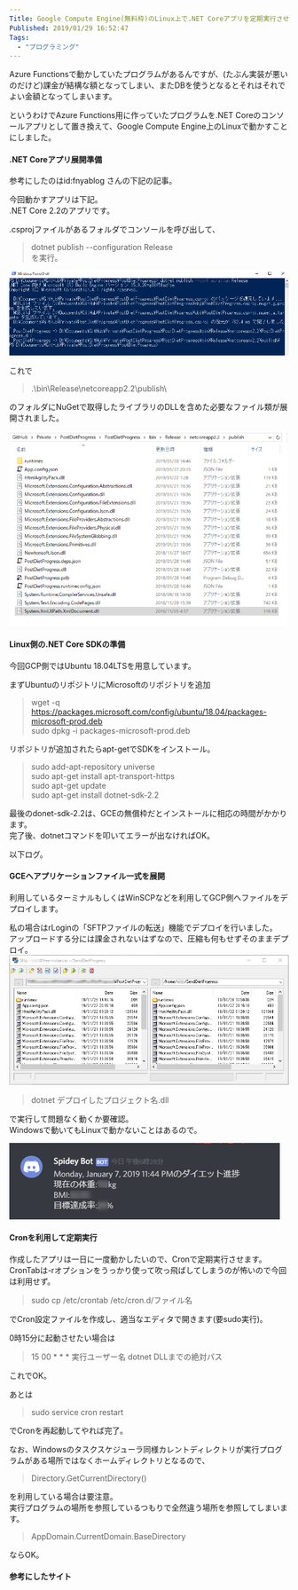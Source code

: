 ```yaml
---
Title: Google Compute Engine(無料枠)のLinux上で.NET Coreアプリを定期実行させる
Published: 2019/01/29 16:52:47
Tags:
  - "プログラミング"
---
```

Azure Functionsで動かしていたプログラムがあるんですが、(たぶん実装が悪いのだけど)課金が結構な額となってしまい、またDBを使うとなるとそれはそれでよい金額となってしまいます。  

というわけでAzure Functions用に作っていたプログラムを.NET Coreのコンソールアプリとして置き換えて、Google Compute Engine上のLinuxで動かすことにしました。  




#### .NET Coreアプリ展開準備  

参考にしたのはid:fnyablog さんの下記の記事。  

<?# OEmbed "https://www.aruse.net/entry/2018/09/09/135210" /?>

今回動かすアプリは下記。  
.NET Core 2.2のアプリです。  

<?# OEmbed "https://github.com/Ovis/PostDietProgress" /?>

.csprojファイルがあるフォルダでコンソールを呼び出して、  

>dotnet publish --configuration Release  
を実行。  

<?# OEmbed "https://gist.github.com/Ovis/6220760b7fe84b746e721ecdcc4695d8" /?>

![](20190128144742.png)   

これで
> .\bin\Release\netcoreapp2.2\publish\    

のフォルダにNuGetで取得したライブラリのDLLを含めた必要なファイル類が展開されました。  

![](20190128145139.png)   

#### Linux側の.NET Core SDKの準備  

今回GCP側ではUbuntu 18.04LTSを用意しています。  

まずUbuntuのリポジトリにMicrosoftのリポジトリを追加  
> wget -q https://packages.microsoft.com/config/ubuntu/18.04/packages-microsoft-prod.deb  
> sudo dpkg -i packages-microsoft-prod.deb  

リポジトリが追加されたらapt-getでSDKをインストール。  
> sudo add-apt-repository universe  
> sudo apt-get install apt-transport-https  
> sudo apt-get update  
> sudo apt-get install dotnet-sdk-2.2  

最後のdonet-sdk-2.2は、GCEの無償枠だとインストールに相応の時間がかかります。  
完了後、dotnetコマンドを叩いてエラーが出なければOK。  

以下ログ。  

<?# OEmbed "https://gist.github.com/Ovis/394b656630748c00521b385db4bc0603" /?>

#### GCEへアプリケーションファイル一式を展開  

利用しているターミナルもしくはWinSCPなどを利用してGCP側へファイルをデプロイします。  

私の場合はrLoginの「SFTPファイルの転送」機能でデプロイを行いました。  
アップロードする分には課金されないはずなので、圧縮も何もせずそのままデプロイ。  
![](20190128175616.png) 

>dotnet デプロイしたプロジェクト名.dll  

で実行して問題なく動くか要確認。  
Windowsで動いてもLinuxで動かないことはあるので。  

![](20190128185118.png) 

#### Cronを利用して定期実行  

作成したアプリは一日に一度動かしたいので、Cronで定期実行させます。  
CronTabは-rオプションをうっかり使って吹っ飛ばしてしまうのが怖いので今回は利用せず。  

> sudo cp /etc/crontab /etc/cron.d/ファイル名  

でCron設定ファイルを作成し、適当なエディタで開きます(要sudo実行)。  

0時15分に起動させたい場合は  
>15 00 * * *   実行ユーザー名    dotnet DLLまでの絶対パス  

これでOK。  

あとは
>sudo service cron restart  

でCronを再起動してやれば完了。  

なお、Windowsのタスクスケジューラ同様カレントディレクトリが実行プログラムがある場所ではなくホームディレクトリとなるので、  
> Directory.GetCurrentDirectory()  

を利用している場合は要注意。  
実行プログラムの場所を参照しているつもりで全然違う場所を参照してしまいます。  

> AppDomain.CurrentDomain.BaseDirectory  

ならOK。  


#### 参考にしたサイト  

<?# OEmbed "https://dotnet.microsoft.com/download/linux-package-manager/ubuntu18-04/sdk-current" /?>

<?# OEmbed "https://www.aruse.net/entry/2018/09/09/135210" /?>